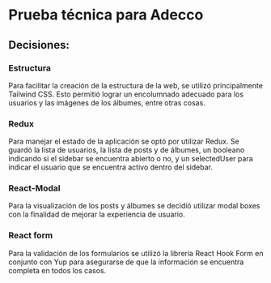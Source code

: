 # Prueba técnica para Adecco

## Decisiones:

### Estructura
Para facilitar la creación de la estructura de la web, se utilizó principalmente Tailwind CSS. Esto permitió lograr un encolumnado adecuado para los usuarios y las imágenes de los álbumes, entre otras cosas.

### Redux
Para manejar el estado de la aplicación se optó por utilizar Redux. Se guardó la lista de usuarios, la lista de posts y de álbumes, un booleano indicando si el sidebar se encuentra abierto o no, y un selectedUser para indicar el usuario que se encuentra activo dentro del sidebar.

### React-Modal
Para la visualización de los posts y álbumes se decidió utilizar modal boxes con la finalidad de mejorar la experiencia de usuario.

### React form
Para la validación de los formularios se utilizó la librería React Hook Form en conjunto con Yup para asegurarse de que la información se encuentra completa en todos los casos.
